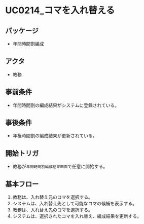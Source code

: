 # UC0214_コマを入れ替える

## パッケージ
- 年間時間割編成

## アクタ
- 教務

## 事前条件
- 年間時間割の編成結果がシステムに登録されている。

## 事後条件
- 年権時間割の編成結果が更新されている。

## 開始トリガ
- 教務が`年間時間割編成結果画面`で任意に開始する。

## 基本フロー
1. 教務は、入れ替え元のコマを選択する。
2. システムは、入れ替え先として可能なコマの候補を表示する。
3. 教務は、入れ替え先のコマを選択する。
4. システムは、選択されたコマを入れ替え、編成結果を更新する。
